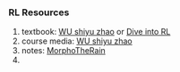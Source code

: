 ﻿### RL Resources
1. textbook: [WU shiyu zhao](https://github.com/MathFoundationRL/Book-Mathematical-Foundation-of-Reinforcement-Learning) or [Dive into RL](https://hrl.boyuai.com/chapter/1/%E5%88%9D%E6%8E%A2%E5%BC%BA%E5%8C%96%E5%AD%A6%E4%B9%A0)
2. course media: [WU shiyu zhao](https://www.bilibili.com/video/BV1sd4y167NS/?share_source=copy_web&vd_source=be7b5755b0edc88d2730a2dfae4b35fe)
3. notes: [MorphoTheRain](https://www.zhihu.com/column/c_1759940231233744896)
4. 